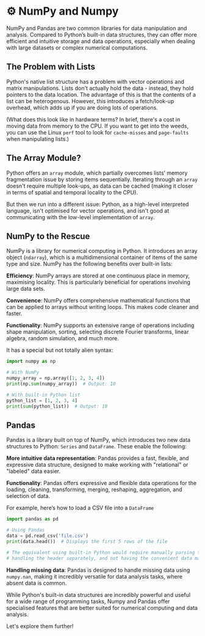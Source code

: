 # ⚙️ NumPy and Numpy

NumPy and Pandas are two common libraries for data manipulation and analysis. Compared to Python’s built-in data structures, they can offer more efficient and intuitive storage and data operations, especially when dealing with large datasets or complex numerical computations. 

## The Problem with Lists

Python's native list structure has a problem with vector operations and matrix manipulations. Lists don't actually hold the data - instead, they hold pointers to the data location. The advantage of this is that the contents of a list can be heterogenous. However, this introduces a fetch/look-up overhead, which adds up if you are doing lots of operations.

(What does this look like in hardware terms? In brief, there's a cost in moving data from memory to the CPU. If you want to get into the weeds, you can use the Linux `perf` tool to look for `cache-misses` and `page-faults` when manipulating lists.)

## The Array Module?

Python offers an `array` module, which partially overcomes lists’ memory fragmentation issue by storing items sequentially. Iterating through an `array` doesn't require multiple look-ups, as data can be cached (making it closer in terms of spatial and temporal locality to the CPU). 

But then we run into a different issue: Python, as a high-level interpreted language, isn't optimised for vector operations, and isn't good at communicating with the low-level implementation of `array`.

## NumPy to the Rescue

NumPy is a library for numerical computing in Python. It introduces an array object (`ndarray`), which is a multidimensional container of items of the same type and size. NumPy has the following benefits over built-in lists:

**Efficiency**: NumPy arrays are stored at one continuous place in memory, maximising locality. This is particularly beneficial for operations involving large data sets.

**Convenience**: NumPy offers comprehensive mathematical functions that can be applied to arrays without writing loops. This makes code cleaner and faster.

**Functionality**: NumPy supports an extensive range of operations including shape manipulation, sorting, selecting discrete Fourier transforms, linear algebra, random simulation, and much more.

It has a special but not totally alien syntax:

```python
import numpy as np

# With NumPy
numpy_array = np.array([1, 2, 3, 4])
print(np.sum(numpy_array))  # Output: 10

# With built-in Python list
python_list = [1, 2, 3, 4]
print(sum(python_list))  # Output: 10
```

## Pandas

Pandas is a library built on top of NumPy, which introduces two new data structures to Python: `Series` and `DataFrame`. These enable the following:

**More intuitive data representation**: Pandas provides a fast, flexible, and expressive data structure, designed to make working with "relational" or "labeled" data easier.

**Functionality**: Pandas offers expressive and flexible data operations for the loading, cleaning, transforming, merging, reshaping, aggregation, and selection of data.

For example, here’s how to load a CSV file into a `DataFrame`

```python
import pandas as pd

# Using Pandas
data = pd.read_csv('file.csv')
print(data.head())  # Displays the first 5 rows of the file

# The equivalent using built-in Python would require manually parsing the CSV file into lists or dictionaries,
# handling the header separately, and not having the convenient data manipulation functions that Pandas offers.
```

**Handling missing data**: Pandas is designed to handle missing data using `numpy.nan`, making it incredibly versatile for data analysis tasks, where absent data is common. 

While Python's built-in data structures are incredibly powerful and useful for a wide range of programming tasks, Numpy and Pandas offer specialised features that are better suited for numerical computing and data analysis. 

Let's explore them further!


